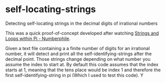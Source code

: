# self-locating-strings
Detecting self-locating strings in the decimal digits of irrational numbers

This was a quick proof-of-concept developed after watching [Strings and Loops within Pi - Numberphile](https://www.youtube.com/watch?v=W20aT14t8Pw&t=231s).

Given a text file containing a a finite number of digits for an irrational number, it will detect and print all the self-identifying-strings after the decimal point. Those strings change depending on what number you assume the index to start at. By default this code assumes that the index starts at 1, meaning that the tens place would be index 1 and therefore the first self-identifying-string in pi (Which I used to test this code). Y
